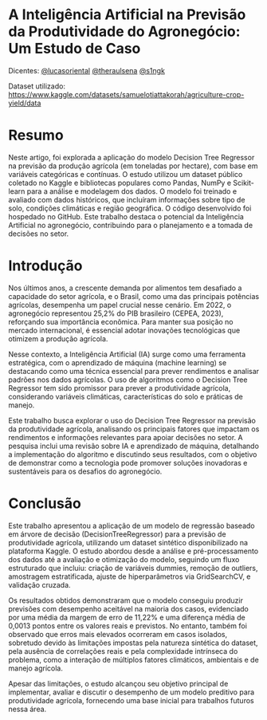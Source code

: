 # A Inteligência Artificial na Previsão da Produtividade do Agronegócio: Um Estudo de Caso 
Dicentes:
[@lucasoriental](https://github.com/lucasoriental) [@theraulsena](https://github.com/Theraulsena) [@s1ngk](https://github.com/s1ngk)

Dataset utilizado: https://www.kaggle.com/datasets/samuelotiattakorah/agriculture-crop-yield/data

# Resumo

Neste artigo, foi explorada a aplicação do modelo Decision Tree Regressor na previsão da produção agrícola (em toneladas por hectare), com base em variáveis categóricas e contínuas. O estudo utilizou um dataset público coletado no Kaggle e bibliotecas populares como Pandas, NumPy e Scikit-learn para a análise e modelagem dos dados. O modelo foi treinado e avaliado com dados históricos, que incluíram informações sobre tipo de solo, condições climáticas e região geográfica. O código desenvolvido foi hospedado no GitHub. Este trabalho destaca o potencial da Inteligência Artificial no agronegócio, contribuindo para o planejamento e a tomada de decisões no setor. 

# Introdução

Nos últimos anos, a crescente demanda por alimentos tem desafiado a capacidade do setor agrícola, e o Brasil, como uma das principais potências agrícolas, desempenha um papel crucial nesse cenário. Em 2022, o agronegócio representou 25,2% do PIB brasileiro (CEPEA, 2023), reforçando sua importância econômica. Para manter sua posição no mercado internacional, é essencial adotar inovações tecnológicas que otimizem a produção agrícola. 

Nesse contexto, a Inteligência Artificial (IA) surge como uma ferramenta estratégica, com o aprendizado de máquina (machine learning) se destacando como uma técnica essencial para prever rendimentos e analisar padrões nos dados agrícolas. O uso de algoritmos como o Decision Tree Regressor tem sido promissor para prever a produtividade agrícola, considerando variáveis climáticas, características do solo e práticas de manejo. 

Este trabalho busca explorar o uso do Decision Tree Regressor na previsão da produtividade agrícola, analisando os principais fatores que impactam os rendimentos e informações relevantes para apoiar decisões no setor. A pesquisa inclui uma revisão sobre IA e aprendizado de máquina, detalhando a implementação do algoritmo e discutindo seus resultados, com o objetivo de demonstrar como a tecnologia pode promover soluções inovadoras e sustentáveis para os desafios do agronegócio. 

# Conclusão

Este trabalho apresentou a aplicação de um modelo de regressão baseado em árvore de decisão (DecisionTreeRegressor) para a previsão de produtividade agrícola, utilizando um dataset sintético disponibilizado na plataforma Kaggle. O estudo abordou desde a análise e pré-processamento dos dados até a avaliação e otimização do modelo, seguindo um fluxo estruturado que incluiu: criação de variáveis dummies, remoção de outliers, amostragem estratificada, ajuste de hiperparâmetros via GridSearchCV, e validação cruzada. 

Os resultados obtidos demonstraram que o modelo conseguiu produzir previsões com desempenho aceitável na maioria dos casos, evidenciado por uma média da margem de erro de 11,22% e uma diferença média de 0,0013 pontos entre os valores reais e previstos. No entanto, também foi observado que erros mais elevados ocorreram em casos isolados, sobretudo devido às limitações impostas pela natureza sintética do dataset, pela ausência de correlações reais e pela complexidade intrínseca do problema, como a interação de múltiplos fatores climáticos, ambientais e de manejo agrícola. 

Apesar das limitações, o estudo alcançou seu objetivo principal de implementar, avaliar e discutir o desempenho de um modelo preditivo para produtividade agrícola, fornecendo uma base inicial para trabalhos futuros nessa área. 
